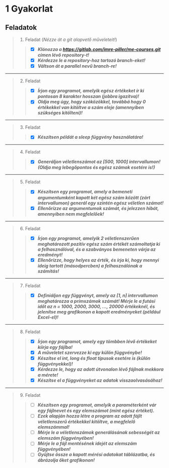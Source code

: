 # 1 Gyakorlat
## Feladatok
> 1. Feladat (*Nézze át a git alapvető műveleteit!*)
> > - [x] ***Klónozza a https://gitlab.com/imre-piller/me-courses.git címen lévő repository-t!***
> > - [x] ***Kérdezze le a repository-hoz tartozó branch-eket!***
> > - [x] ***Váltson át a parallel nevű branch-re!***
----
> 2. Feladat
> > - [x] ***Írjon egy programot, amelyik egész értékeket ír ki pontosan 8 karakter hosszan (jobbra igazítva)!***
> > - [x] ***Oldja meg úgy, hogy szóközökkel, továbbá hogy 0 értékekkel van kitöltve a szám eleje (amennyiben szükséges kitölteni)!***
----
> 3. Feladat
> > - [x] ***Készítsen példát a sleep függvény használatára!***
----
> 4. Feladat
> > - [x] ***Generáljon véletlenszámot az [500, 1000] intervallumon! (Oldja meg lebegőpontos és egész számok esetére is!)***
----
> 5. Feladat
> > - [x] ***Készítsen egy programot, amely a bemeneti argumentumként kapott két egész szám között (zárt intervallumon) generál egy szintén egész véletlen számot!***
> > - [x] ***Ellenőrízze az argumentumok számát, és jelezzen hibát, amennyiben nem megfelelőek!***
----
> 6. Feladat
> > - [x] ***Írjon egy programot, amelyik 2 véletlenszerűen meghatározott pozitív egész szám értékét számoltatja ki a felhasználóval, és a szabványos bemeneten várja az eredményt!***
> > - [x] ***Ellenőrízze, hogy helyes az érték, és írja ki, hogy mennyi ideig tartott (másodpercben) a felhasználónak a számítás!***
----
> 7. Feladat
> > - [x] ***Definiáljon egy függvényt, amely az [1, n] intervallumon meghatározza a prímszámok számát! Mérje le a futási időt az n = 1000, 2000, 3000, ..., 20000 értékeknél, és jelenítse meg grafikonon a kapott eredményeket (például Excel-el)!***
----
> 8. Feladat
> > - [x] ***Írjon egy programot, amely egy tömbben lévő értékeket kiírja egy fájlba!***
> > - [x] ***A műveletet szervezze ki egy külön függvénybe!***
> > - [x] ***Készítse el int, long és float típusok esetére is (külön függvényekkel)!***
> > - [x] ***Kérdezze le, hogy az adott útvonalon lévő fájlnak mekkora a mérete!***
> > - [x] ***Készítse el a függvényeket az adatok visszaolvasásához!***
----
> 9. Feladat
> > - [ ] ***Készítsen egy programot, amelyik a paraméterként vár egy fájlnevet és egy elemszámot (mint egész értéket).***
> > - [ ] ***Ezek alapján hozza létre a program az adott fájlt véletlenszerű értékekkel kitöltve, a megfelelő elemszámmal!***
> > - [ ] ***Mérje le a véletlenszámok generálásának sebességét az elemszám függvényében!***
> > - [ ] ***Mérje le a fájl mentésének idejét az elemszám függvényében!***
> > - [ ] ***Gyűjtse össze a kapott mérési adatokat táblázatba, és ábrázolja őket grafikonon!***
